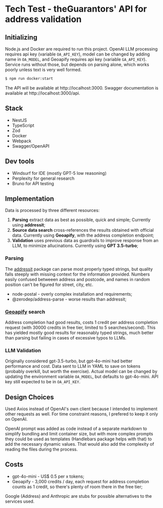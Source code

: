# Tech Test - theGuarantors' API for address validation

## Initializing

Node.js and Docker are required to run this project. OpenAI LLM processing requires api key (variable `OA_API_KEY`), model can be changed by adding name in `OA_MODEL`, and Geoapify requires api key (variable `GA_API_KEY`). Service runs without those, but depends on parsing alone, which works poorly unless text is very well formed.

```bash
$ npm run docker:start
```

The API will be available at http://localhost:3000. Swagger documentation is available at http://localhost:3000/api.


## Stack
- NestJS
- TypeScript
- Zod
- Docker
- Webpack
- Swagger/OpenAPI


## Dev tools
- Windsurf for IDE (mostly GPT-5 low reasoning)
- Perplexity for general research
- Bruno for API testing


## Implementation
Data is processed by three different resources:
1. **Parsing** extract data as best as possible, quick and simple; Currently using **addressit**;
2. **Source data search** cross-references the results obtained with official data. Currently using **Geoapify**, with the address completion endpoint;
3. **Validation** uses previous data as guardrails to improve response from an LLM, to minimize allucinations. Currently using **GPT 3.5-turbo**;


### Parsing
The [addressit](https://github.com/DamonOehlman/addressit) package can parse most properly typed strings, but quality falls steeply with missing context for the information provided. Numbers easily confused betweeen address and postcode, and names in random position can't be figured for street, city, etc. 

- node-postal - overly complex installation and requirements;
- @zerodep/address-parse - worse results than addressit;


### [Geoapify](https://www.geoapify.com/) search
Address completion had good results, costs 1 credit per address completion request (with 30000 credits in free tier, limited to 5 searches/second). This has yielded mostly good results for reasonably typed strings, much better than parsing but failing in cases of excessive typos to LLMs.


### LLM Validation
Originally considered gpt-3.5-turbo, but gpt-4o-mini had better performance and cost. Data sent to LLM in YAML to save on tokens (probably overkill, but worth the exercise).
Actual model can be changed by updating the environment variable `OA_MODEL`, but defaults to gpt-4o-mini. API key still expected to be in `OA_API_KEY`.


## Design Choices
Used Axios instead of OpenAI's own client because I intended to implement other requests as well. For time constraint reasons, I prefered to keep it only on OpenAI.

OpenAI prompt was added as code instead of a separate markdown to simplify bundling and limit container size, but with more complex prompts they could be used as templates (Handlebars package helps with that) to add the necessary dynamic values. That would also add the complexity of reading the files during the process.


## Costs
- gpt-4o-mini - US$ 0.5 per x tokens; 
- Geoapify - 3,000 credits / day, each request for address completion counts as 1 credit, so there's plenty of room there in the free tier;




Google (Address) and Anthropic are stubs for possible alternatives to the services used.


